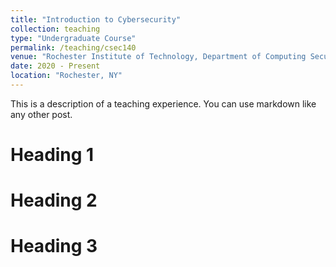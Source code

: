 ```yaml
---
title: "Introduction to Cybersecurity"
collection: teaching
type: "Undergraduate Course"
permalink: /teaching/csec140
venue: "Rochester Institute of Technology, Department of Computing Security"
date: 2020 - Present
location: "Rochester, NY"
---
```


This is a description of a teaching experience. You can use markdown like any other post.

Heading 1
======

Heading 2
======

Heading 3
======
